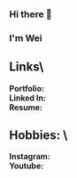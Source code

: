 ### Hi there 👋
### I'm Wei

## Links\
**Portfolio:** \
**Linked In:** \
**Resume:** 

## Hobbies: \
**Instagram:**\
**Youtube:** 
